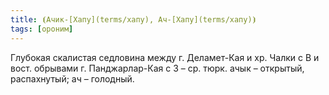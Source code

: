 ```yaml
---
title: ⦗Ачик-[Хапу](terms/хапу), Ач-[Хапу](terms/хапу)⦘
tags: [ороним]
---
```


Глубокая скалистая седловина между г. Деламет-Кая и хр. Чалки с В и вост.
обрывами г. Панджарлар-Кая с З – ср. тюрк. ачык – открытый, распахнутый; ач –
голодный.
